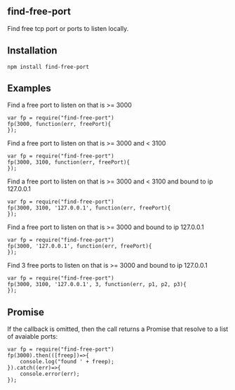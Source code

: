 find-free-port
--------

Find free tcp port or ports to listen locally.

## Installation

    npm install find-free-port

## Examples

Find a free port to listen on that is >= 3000

    var fp = require("find-free-port")
    fp(3000, function(err, freePort){
    });
    
Find a free port to listen on that is >= 3000 and < 3100

    var fp = require("find-free-port")
    fp(3000, 3100, function(err, freePort){
    });
    
Find a free port to listen on that is >= 3000 and < 3100 and bound to ip 127.0.0.1

    var fp = require("find-free-port")
    fp(3000, 3100, '127.0.0.1', function(err, freePort){
    });
    
Find a free port to listen on that is >= 3000 and bound to ip 127.0.0.1

    var fp = require("find-free-port")
    fp(3000, '127.0.0.1', function(err, freePort){
    });
    
Find 3 free ports to listen on that is >= 3000 and bound to ip 127.0.0.1

    var fp = require("find-free-port")
    fp(3000, 3100, '127.0.0.1', 3, function(err, p1, p2, p3){
    });

## Promise

If the callback is omitted, then the call returns a Promise that resolve to a list of avaiable ports:

    var fp = require("find-free-port")
    fp(3000).then(([freep])=>{
        console.log("found ' + freep);
    }).catch((err)=>{
        console.error(err);
    });
